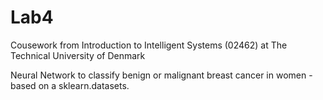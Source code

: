# Lab4

Cousework from Introduction to Intelligent Systems (02462) at The Technical University of Denmark

Neural Network to classify benign or malignant breast cancer in women - based on a sklearn.datasets.
